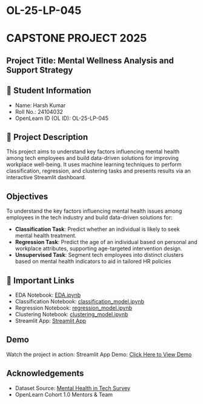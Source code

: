 # OL-25-LP-045
# CAPSTONE PROJECT 2025
## Project Title: Mental Wellness Analysis and Support Strategy
## 🧾 Student Information
- Name: Harsh Kumar
- Roll No.: 24104032
- OpenLearn ID (OL ID): OL-25-LP-045
## 📝 Project Description
This project aims to understand key factors influencing mental health among tech employees and build data-driven solutions for improving workplace well-being. It uses machine learning techniques to perform classification, regression, and clustering tasks and presents results via an interactive Streamlit dashboard.

## Objectives
To understand the key factors influencing mental health issues among employees in the tech industry and build data-driven solutions for:

- **Classification Task**: Predict whether an individual is likely to seek mental health treatment.
- **Regression Task**: Predict the age of an individual based on personal and workplace attributes, supporting age-targeted intervention design.
- **Unsupervised Task**: Segment tech employees into distinct clusters based on mental health indicators to aid in tailored HR policies
## 🔗 Important Links
- EDA Notebook: [EDA.ipynb](https://github.com/hk644578/OL-25-LP-045/blob/main/models/EDA%20.ipynb)
- Classification Notebook: [classification_model.ipynb](https://github.com/hk644578/OL-25-LP-045/blob/main/models/Classification_model.ipynb)
- Regression Notebook: [regression_model.ipynb](https://github.com/hk644578/OL-25-LP-045/blob/main/models/Regression_model.ipynb)
- Clustering Notebook: [clustering_model.ipynb](https://github.com/hk644578/OL-25-LP-045/blob/main/models/Clustering.ipynb)
- Streamlit App: [Streamlit App](https://capstone-project-harsh.streamlit.app/)
## Demo
Watch the project in action:
Streamlit App Demo: [Click Here to View Demo](https://capstone-project-harsh.streamlit.app/)
## Acknowledgements
- Dataset Source: [Mental Health in Tech Survey](https://www.kaggle.com/datasets/osmi/mental-health-in-tech-survey)
- OpenLearn Cohort 1.0 Mentors & Team


